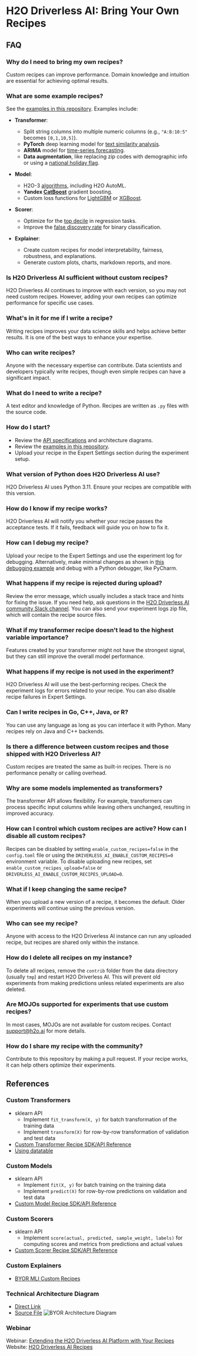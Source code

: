 # H2O Driverless AI: Bring Your Own Recipes
## FAQ

### Why do I need to bring my own recipes?
Custom recipes can improve performance. Domain knowledge and intuition are essential for achieving optimal results.

### What are some example recipes?
See the [examples in this repository](https://github.com/h2oai/driverlessai-recipes/blob/master/README.md#sample-recipes). Examples include:

- **Transformer**:
  - Split string columns into multiple numeric columns (e.g., `"A:B:10:5"` becomes `[0,1,10,5]`).
  - **PyTorch** deep learning model for [text similarity analysis](https://github.com/h2oai/driverlessai-recipes/blob/master/transformers/nlp/text_embedding_similarity_transformers.py).
  - **ARIMA** model for [time-series forecasting](https://github.com/h2oai/driverlessai-recipes/blob/master/transformers/timeseries/auto_arima_forecast.py).
  - **Data augmentation**, like replacing zip codes with demographic info or using a [national holiday flag](https://github.com/h2oai/driverlessai-recipes/blob/master/transformers/augmentation/singapore_public_holidays.py).

- **Model**:
  - H2O-3 [algorithms](https://github.com/h2oai/driverlessai-recipes/blob/master/models/algorithms/h2o-3-models.py), including H2O AutoML.
  - **Yandex [CatBoost](https://github.com/h2oai/driverlessai-recipes/blob/master/models/algorithms/catboost.py)** gradient boosting.
  - Custom loss functions for [LightGBM](https://github.com/h2oai/driverlessai-recipes/blob/master/models/custom_loss/lightgbm_with_custom_loss.py) or [XGBoost](https://github.com/h2oai/driverlessai-recipes/blob/master/models/custom_loss/xgboost_with_custom_loss.py).

- **Scorer**:
  - Optimize for the [top decile](https://github.com/h2oai/driverlessai-recipes/blob/master/scorers/regression/top_decile.py) in regression tasks.
  - Improve the [false discovery rate](https://github.com/h2oai/driverlessai-recipes/blob/master/scorers/classification/binary/false_discovery_rate.py) for binary classification.

- **Explainer**:
  - Create custom recipes for model interpretability, fairness, robustness, and explanations.
  - Generate custom plots, charts, markdown reports, and more.

### Is H2O Driverless AI sufficient without custom recipes?
H2O Driverless AI continues to improve with each version, so you may not need custom recipes. However, adding your own recipes can optimize performance for specific use cases.

### What's in it for me if I write a recipe?
Writing recipes improves your data science skills and helps achieve better results. It is one of the best ways to enhance your expertise.

### Who can write recipes?
Anyone with the necessary expertise can contribute. Data scientists and developers typically write recipes, though even simple recipes can have a significant impact.

### What do I need to write a recipe?
A text editor and knowledge of Python. Recipes are written as `.py` files with the source code.

### How do I start?
- Review the [API specifications](https://github.com/h2oai/driverlessai-recipes#reference-guide) and architecture diagrams.
- Review the [examples in this repository](https://github.com/h2oai/driverlessai-recipes/blob/master/README.md#sample-recipes).
- Upload your recipe in the Expert Settings section during the experiment setup.

### What version of Python does H2O Driverless AI use?
H2O Driverless AI uses Python 3.11. Ensure your recipes are compatible with this version.

### How do I know if my recipe works?
H2O Driverless AI will notify you whether your recipe passes the acceptance tests. If it fails, feedback will guide you on how to fix it.

### How can I debug my recipe?
Upload your recipe to the Expert Settings and use the experiment log for debugging. Alternatively, make minimal changes as shown in [this debugging example](./transformers/how_to_debug_transformer.py) and debug with a Python debugger, like PyCharm.

### What happens if my recipe is rejected during upload?
Review the error message, which usually includes a stack trace and hints for fixing the issue. If you need help, ask questions in the [H2O Driverless AI community Slack channel](https://www.h2o.ai/community/driverless-ai-community/#chat). You can also send your experiment logs zip file, which will contain the recipe source files.

### What if my transformer recipe doesn't lead to the highest variable importance?
Features created by your transformer might not have the strongest signal, but they can still improve the overall model performance.

### What happens if my recipe is not used in the experiment?
H2O Driverless AI will use the best-performing recipes. Check the experiment logs for errors related to your recipe. You can also disable recipe failures in Expert Settings.

### Can I write recipes in Go, C++, Java, or R?
You can use any language as long as you can interface it with Python. Many recipes rely on Java and C++ backends.

### Is there a difference between custom recipes and those shipped with H2O Driverless AI?
Custom recipes are treated the same as built-in recipes. There is no performance penalty or calling overhead.

### Why are some models implemented as transformers?
The transformer API allows flexibility. For example, transformers can process specific input columns while leaving others unchanged, resulting in improved accuracy.

### How can I control which custom recipes are active? How can I disable all custom recipes?
Recipes can be disabled by setting `enable_custom_recipes=false` in the `config.toml` file or using the `DRIVERLESS_AI_ENABLE_CUSTOM_RECIPES=0` environment variable. To disable uploading new recipes, set `enable_custom_recipes_upload=false` or `DRIVERLESS_AI_ENABLE_CUSTOM_RECIPES_UPLOAD=0`.

### What if I keep changing the same recipe?
When you upload a new version of a recipe, it becomes the default. Older experiments will continue using the previous version.

### Who can see my recipe?
Anyone with access to the H2O Driverless AI instance can run any uploaded recipe, but recipes are shared only within the instance.

### How do I delete all recipes on my instance?
To delete all recipes, remove the `contrib` folder from the data directory (usually `tmp`) and restart H2O Driverless AI. This will prevent old experiments from making predictions unless related experiments are also deleted.

### Are MOJOs supported for experiments that use custom recipes?
In most cases, MOJOs are not available for custom recipes. Contact support@h2o.ai for more details.

### How do I share my recipe with the community?
Contribute to this repository by making a pull request. If your recipe works, it can help others optimize their experiments.

## References
### Custom Transformers
  * sklearn API
    * Implement `fit_transform(X, y)` for batch transformation of the training data
    * Implement `transform(X)` for row-by-row transformation of validation and test data
  * [Custom Transformer Recipe SDK/API Reference](transformers/transformer_template.py)
  * [Using datatable](https://datatable.readthedocs.io/en/latest/using-datatable.html)
### Custom Models
  * sklearn API
    * Implement `fit(X, y)` for batch training on the training data
    * Implement `predict(X)` for row-by-row predictions on validation and test data
  * [Custom Model Recipe SDK/API Reference](models/model_template.py)
### Custom Scorers
  * sklearn API
    * Implement `score(actual, predicted, sample_weight, labels)` for computing scores and metrics from predictions and actual values
  * [Custom Scorer Recipe SDK/API Reference](scorers/scorer_template.py)
### Custom Explainers
  * [BYOR MLI Custom Recipes](explainers)
### Technical Architecture Diagram
  * [Direct Link](https://raw.githubusercontent.com/h2oai/driverlessai-recipes/master/reference/DriverlessAI_BYOR.png)
  * [Source File](https://raw.githubusercontent.com/h2oai/driverlessai-recipes/master/reference/DriverlessAI_BYOR.drawio)
  ![BYOR Architecture Diagram](reference/DriverlessAI_BYOR.png)
### Webinar
Webinar: [Extending the H2O Driverless AI Platform with Your Recipes](https://www.brighttalk.com/webcast/16463/360533/extending-the-h2o-driverless-ai-platform-with-your-recipes)
Website: [H2O Driverless AI Recipes](https://www.h2o.ai/products-h2o-driverless-ai-recipes/)